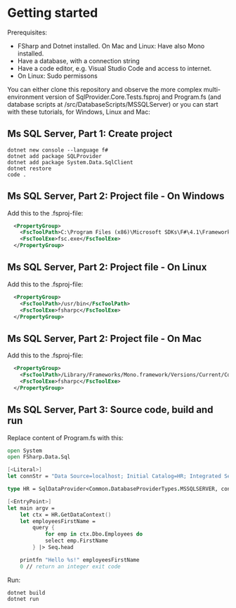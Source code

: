 # Getting started

Prerequisites:

 - FSharp and Dotnet installed. On Mac and Linux: Have also Mono installed.
 - Have a database, with a connection string
 - Have a code editor, e.g. Visual Studio Code and access to internet.
 - On Linux: Sudo permissons

You can either clone this repository and observe the more complex 
multi-environment version of
SqlProvider.Core.Tests.fsproj and Program.fs (and database scripts at /src/DatabaseScripts/MSSQLServer)
or you can start with these tutorials, for Windows, Linux and Mac:

## Ms SQL Server, Part 1: Create project

```
dotnet new console --language f#
dotnet add package SQLProvider
dotnet add package System.Data.SqlClient
dotnet restore
code .
```

## Ms SQL Server, Part 2: Project file - On Windows

Add this to the .fsproj-file:

```xml
  <PropertyGroup>
    <FscToolPath>C:\Program Files (x86)\Microsoft SDKs\F#\4.1\Framework\v4.0</FscToolPath>
    <FscToolExe>fsc.exe</FscToolExe>
  </PropertyGroup>
```

## Ms SQL Server, Part 2: Project file - On Linux

Add this to the .fsproj-file:

```xml
  <PropertyGroup>
    <FscToolPath>/usr/bin</FscToolPath>
    <FscToolExe>fsharpc</FscToolExe>
  </PropertyGroup>
```

## Ms SQL Server, Part 2: Project file - On Mac

Add this to the .fsproj-file:

```xml
  <PropertyGroup>
    <FscToolPath>/Library/Frameworks/Mono.framework/Versions/Current/Commands</FscToolPath>
    <FscToolExe>fsharpc</FscToolExe>
  </PropertyGroup>
```

## Ms SQL Server, Part 3: Source code, build and run

Replace content of Program.fs with this:

```fsharp
open System
open FSharp.Data.Sql

[<Literal>]
let connStr = "Data Source=localhost; Initial Catalog=HR; Integrated Security=True"

type HR = SqlDataProvider<Common.DatabaseProviderTypes.MSSQLSERVER, connStr>

[<EntryPoint>]
let main argv =
    let ctx = HR.GetDataContext()
    let employeesFirstName = 
        query {
            for emp in ctx.Dbo.Employees do
            select emp.FirstName
        } |> Seq.head

    printfn "Hello %s!" employeesFirstName
    0 // return an integer exit code
```

Run:

```
dotnet build
dotnet run
```
